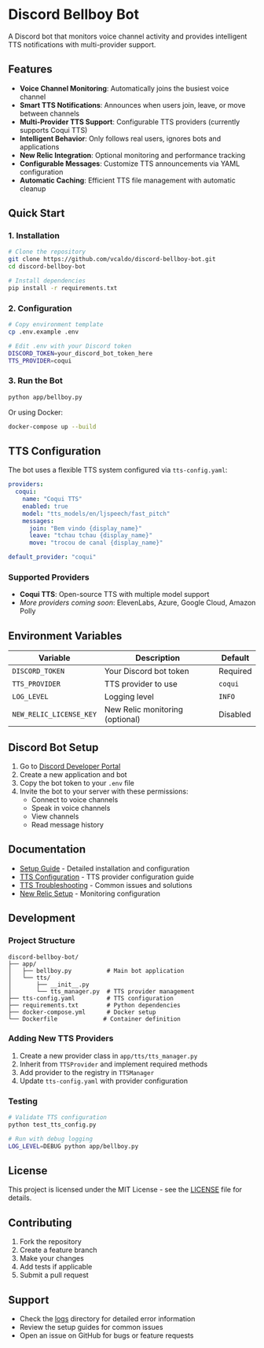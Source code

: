 # Discord Bellboy Bot

A Discord bot that monitors voice channel activity and provides intelligent TTS notifications with multi-provider support.

## Features

- **Voice Channel Monitoring**: Automatically joins the busiest voice channel
- **Smart TTS Notifications**: Announces when users join, leave, or move between channels
- **Multi-Provider TTS Support**: Configurable TTS providers (currently supports Coqui TTS)
- **Intelligent Behavior**: Only follows real users, ignores bots and applications
- **New Relic Integration**: Optional monitoring and performance tracking
- **Configurable Messages**: Customize TTS announcements via YAML configuration
- **Automatic Caching**: Efficient TTS file management with automatic cleanup

## Quick Start

### 1. Installation

```bash
# Clone the repository
git clone https://github.com/vcaldo/discord-bellboy-bot.git
cd discord-bellboy-bot

# Install dependencies
pip install -r requirements.txt
```

### 2. Configuration

```bash
# Copy environment template
cp .env.example .env

# Edit .env with your Discord token
DISCORD_TOKEN=your_discord_bot_token_here
TTS_PROVIDER=coqui
```

### 3. Run the Bot

```bash
python app/bellboy.py
```

Or using Docker:

```bash
docker-compose up --build
```

## TTS Configuration

The bot uses a flexible TTS system configured via `tts-config.yaml`:

```yaml
providers:
  coqui:
    name: "Coqui TTS"
    enabled: true
    model: "tts_models/en/ljspeech/fast_pitch"
    messages:
      join: "Bem vindo {display_name}"
      leave: "tchau tchau {display_name}"
      move: "trocou de canal {display_name}"

default_provider: "coqui"
```

### Supported Providers

- **Coqui TTS**: Open-source TTS with multiple model support
- *More providers coming soon*: ElevenLabs, Azure, Google Cloud, Amazon Polly

## Environment Variables

| Variable | Description | Default |
|----------|-------------|---------|
| `DISCORD_TOKEN` | Your Discord bot token | Required |
| `TTS_PROVIDER` | TTS provider to use | `coqui` |
| `LOG_LEVEL` | Logging level | `INFO` |
| `NEW_RELIC_LICENSE_KEY` | New Relic monitoring (optional) | Disabled |

## Discord Bot Setup

1. Go to [Discord Developer Portal](https://discord.com/developers/applications)
2. Create a new application and bot
3. Copy the bot token to your `.env` file
4. Invite the bot to your server with these permissions:
   - Connect to voice channels
   - Speak in voice channels
   - View channels
   - Read message history

## Documentation

- [Setup Guide](SETUP_GUIDE.md) - Detailed installation and configuration
- [TTS Configuration](TTS_CONFIGURATION.md) - TTS provider configuration guide
- [TTS Troubleshooting](TTS_TROUBLESHOOTING.md) - Common issues and solutions
- [New Relic Setup](NEW_RELIC_SETUP.md) - Monitoring configuration

## Development

### Project Structure

```
discord-bellboy-bot/
├── app/
│   ├── bellboy.py          # Main bot application
│   └── tts/
│       ├── __init__.py
│       └── tts_manager.py  # TTS provider management
├── tts-config.yaml         # TTS configuration
├── requirements.txt        # Python dependencies
├── docker-compose.yml      # Docker setup
└── Dockerfile             # Container definition
```

### Adding New TTS Providers

1. Create a new provider class in `app/tts/tts_manager.py`
2. Inherit from `TTSProvider` and implement required methods
3. Add provider to the registry in `TTSManager`
4. Update `tts-config.yaml` with provider configuration

### Testing

```bash
# Validate TTS configuration
python test_tts_config.py

# Run with debug logging
LOG_LEVEL=DEBUG python app/bellboy.py
```

## License

This project is licensed under the MIT License - see the [LICENSE](LICENSE) file for details.

## Contributing

1. Fork the repository
2. Create a feature branch
3. Make your changes
4. Add tests if applicable
5. Submit a pull request

## Support

- Check the [logs](logs/) directory for detailed error information
- Review the setup guides for common issues
- Open an issue on GitHub for bugs or feature requests
